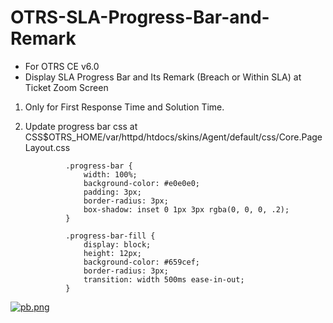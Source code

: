 # OTRS-SLA-Progress-Bar-and-Remark
- For OTRS CE v6.0
- Display SLA Progress Bar and Its Remark (Breach or Within SLA) at Ticket Zoom Screen 

1. Only for First Response Time and Solution Time.  

2. Update progress bar css at CSS$OTRS_HOME/var/httpd/htdocs/skins/Agent/default/css/Core.PageLayout.css  

				.progress-bar {
					width: 100%;
					background-color: #e0e0e0;
					padding: 3px;
					border-radius: 3px;
					box-shadow: inset 0 1px 3px rgba(0, 0, 0, .2);
				}
							
				.progress-bar-fill {
					display: block;
					height: 12px;
					background-color: #659cef;
					border-radius: 3px;
					transition: width 500ms ease-in-out;
				}


[![pb.png](https://i.postimg.cc/tJxp0Xp0/pb.png)](https://postimg.cc/YLMJYBv8)

